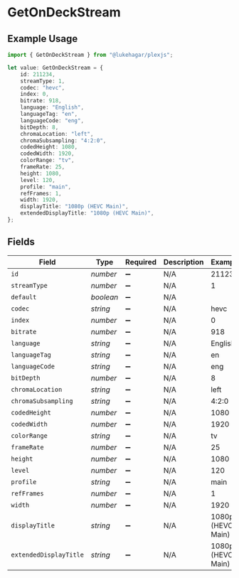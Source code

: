 # GetOnDeckStream

## Example Usage

```typescript
import { GetOnDeckStream } from "@lukehagar/plexjs";

let value: GetOnDeckStream = {
    id: 211234,
    streamType: 1,
    codec: "hevc",
    index: 0,
    bitrate: 918,
    language: "English",
    languageTag: "en",
    languageCode: "eng",
    bitDepth: 8,
    chromaLocation: "left",
    chromaSubsampling: "4:2:0",
    codedHeight: 1080,
    codedWidth: 1920,
    colorRange: "tv",
    frameRate: 25,
    height: 1080,
    level: 120,
    profile: "main",
    refFrames: 1,
    width: 1920,
    displayTitle: "1080p (HEVC Main)",
    extendedDisplayTitle: "1080p (HEVC Main)",
};
```

## Fields

| Field                  | Type                   | Required               | Description            | Example                |
| ---------------------- | ---------------------- | ---------------------- | ---------------------- | ---------------------- |
| `id`                   | *number*               | :heavy_minus_sign:     | N/A                    | 211234                 |
| `streamType`           | *number*               | :heavy_minus_sign:     | N/A                    | 1                      |
| `default`              | *boolean*              | :heavy_minus_sign:     | N/A                    |                        |
| `codec`                | *string*               | :heavy_minus_sign:     | N/A                    | hevc                   |
| `index`                | *number*               | :heavy_minus_sign:     | N/A                    | 0                      |
| `bitrate`              | *number*               | :heavy_minus_sign:     | N/A                    | 918                    |
| `language`             | *string*               | :heavy_minus_sign:     | N/A                    | English                |
| `languageTag`          | *string*               | :heavy_minus_sign:     | N/A                    | en                     |
| `languageCode`         | *string*               | :heavy_minus_sign:     | N/A                    | eng                    |
| `bitDepth`             | *number*               | :heavy_minus_sign:     | N/A                    | 8                      |
| `chromaLocation`       | *string*               | :heavy_minus_sign:     | N/A                    | left                   |
| `chromaSubsampling`    | *string*               | :heavy_minus_sign:     | N/A                    | 4:2:0                  |
| `codedHeight`          | *number*               | :heavy_minus_sign:     | N/A                    | 1080                   |
| `codedWidth`           | *number*               | :heavy_minus_sign:     | N/A                    | 1920                   |
| `colorRange`           | *string*               | :heavy_minus_sign:     | N/A                    | tv                     |
| `frameRate`            | *number*               | :heavy_minus_sign:     | N/A                    | 25                     |
| `height`               | *number*               | :heavy_minus_sign:     | N/A                    | 1080                   |
| `level`                | *number*               | :heavy_minus_sign:     | N/A                    | 120                    |
| `profile`              | *string*               | :heavy_minus_sign:     | N/A                    | main                   |
| `refFrames`            | *number*               | :heavy_minus_sign:     | N/A                    | 1                      |
| `width`                | *number*               | :heavy_minus_sign:     | N/A                    | 1920                   |
| `displayTitle`         | *string*               | :heavy_minus_sign:     | N/A                    | 1080p (HEVC Main)      |
| `extendedDisplayTitle` | *string*               | :heavy_minus_sign:     | N/A                    | 1080p (HEVC Main)      |